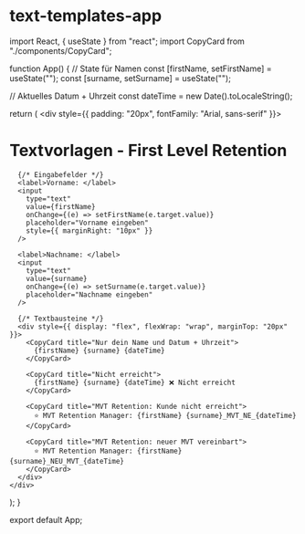 # text-templates-app
import React, { useState } from "react";
import CopyCard from "./components/CopyCard";

function App() {
  // State für Namen
  const [firstName, setFirstName] = useState("");
  const [surname, setSurname] = useState("");

  // Aktuelles Datum + Uhrzeit
  const dateTime = new Date().toLocaleString();

  return (
    <div style={{ padding: "20px", fontFamily: "Arial, sans-serif" }}>
      <h1>Textvorlagen - First Level Retention</h1>

      {/* Eingabefelder */}
      <label>Vorname: </label>
      <input
        type="text"
        value={firstName}
        onChange={(e) => setFirstName(e.target.value)}
        placeholder="Vorname eingeben"
        style={{ marginRight: "10px" }}
      />

      <label>Nachname: </label>
      <input
        type="text"
        value={surname}
        onChange={(e) => setSurname(e.target.value)}
        placeholder="Nachname eingeben"
      />

      {/* Textbausteine */}
      <div style={{ display: "flex", flexWrap: "wrap", marginTop: "20px" }}>
        <CopyCard title="Nur dein Name und Datum + Uhrzeit">
          {firstName} {surname} {dateTime}
        </CopyCard>

        <CopyCard title="Nicht erreicht">
          {firstName} {surname} {dateTime} ❌ Nicht erreicht
        </CopyCard>

        <CopyCard title="MVT Retention: Kunde nicht erreicht">
          ⭐ MVT Retention Manager: {firstName} {surname}_MVT_NE_{dateTime}
        </CopyCard>

        <CopyCard title="MVT Retention: neuer MVT vereinbart">
          ⭐ MVT Retention Manager: {firstName} {surname}_NEU_MVT_{dateTime}
        </CopyCard>
      </div>
    </div>
  );
}

export default App;
